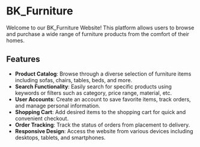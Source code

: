 # BK_Furniture

Welcome to our BK_Furniture Website! This platform allows users to browse and purchase a wide range of furniture products from the comfort of their homes.

## Features

- **Product Catalog**: Browse through a diverse selection of furniture items including sofas, chairs, tables, beds, and more.
- **Search Functionality**: Easily search for specific products using keywords or filters such as category, price range, material, etc.
- **User Accounts**: Create an account to save favorite items, track orders, and manage personal information.
- **Shopping Cart**: Add desired items to the shopping cart for quick and convenient checkout.
- **Order Tracking**: Track the status of orders from placement to delivery.
- **Responsive Design**: Access the website from various devices including desktops, tablets, and smartphones.
